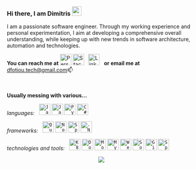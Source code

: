 ### Hi there, I am Dimitris <img src="https://media.giphy.com/media/hvRJCLFzcasrR4ia7z/giphy.gif" width="25px">

I am a passionate software engineer. Τhrough my working experience and personal experimentation, I aim at developing a comprehensive overall understanding, while keeping up with new trends in software architecture, automation and technologies.

**You can reach me at** 
[<img alt="Personal website" title="Personal website" width="30px" src="https://www.dfotiou.gr/wp-content/uploads/2020/07/logo_transparent.png"/>](https://www.dfotiou.gr)
[<img alt="StackOverflow profile" title="StackOverflow profile" width="30px" src="https://upload.wikimedia.org/wikipedia/commons/thumb/e/ef/Stack_Overflow_icon.svg/768px-Stack_Overflow_icon.svg.png"/>](https://stackoverflow.com/users/11680294/dfotiou)
&nbsp;
[<img alt="Linkedin profile" title="Linkedin profile" width="30px" src="https://cdn-icons-png.flaticon.com/256/174/174857.png"/>](https://www.linkedin.com/in/dimitris-fotiou/)
&nbsp;
**or email me at** 
<a href="mailto:webmaster@example.com">
  dfotiou.tech@gmail.com📫
</a>

<br>

**Usually messing with various...**

*languages:*
&nbsp;
<code><a href=#><img height="30" alt="Java" title="Java" src="https://user-images.githubusercontent.com/25181517/117201156-9a724800-adec-11eb-9a9d-3cd0f67da4bc.png"></a></code>
<code><a href=#><img height="30" alt="Javascript" title="Javascript" src="https://user-images.githubusercontent.com/25181517/117447155-6a868a00-af3d-11eb-9cfe-245df15c9f3f.png"></a></code>
<code><a href=#><img height="30" alt="Python" title="Python" src="https://user-images.githubusercontent.com/25181517/183423507-c056a6f9-1ba8-4312-a350-19bcbc5a8697.png"></a></code>
<code><a href=#><img height="30" alt="C#" title="C#" src="https://user-images.githubusercontent.com/25181517/121405384-444d7300-c95d-11eb-959f-913020d3bf90.png"></a></code>

*frameworks:*
&nbsp;
<code><a href=#><img height="30" alt="Quarkus" title="Quarkus" src="https://user-images.githubusercontent.com/25181517/183892781-61ed6416-4a2c-4061-8240-e6a23e1d7b09.png"></a></code>
<code><a href=#><img height="30" alt="Nodejs" title="Nodejs" src="https://user-images.githubusercontent.com/25181517/183568594-85e280a7-0d7e-4d1a-9028-c8c2209e073c.png"></a></code>
<code><a href=#><img height="30" alt="Spring" title="Spring" src="https://user-images.githubusercontent.com/25181517/117201470-f6d56780-adec-11eb-8f7c-e70e376cfd07.png"></a></code>
<code><a href=#><img height="30" alt=".Net" title=".Net" src="https://icon-library.com/images/vb-net-icon/vb-net-icon-1.jpg"></a></code>

*technologies and tools:*
&nbsp;
<code><a href=#><img height="30" alt="K8s" title="K8s" src="https://user-images.githubusercontent.com/25181517/182534006-037f08b5-8e7b-4e5f-96b6-5d2a5558fa85.png"></a></code>
<code><a href=#><img height="30" alt="Docker" title="Docker" src="https://user-images.githubusercontent.com/25181517/117207330-263ba280-adf4-11eb-9b97-0ac5b40bc3be.png"></a></code>
<code><a href=#><img height="30" alt="MongoDb" title="MongoDb" src="https://user-images.githubusercontent.com/25181517/182884177-d48a8579-2cd0-447a-b9a6-ffc7cb02560e.png"></a></code>
<code><a href=#><img height="30" alt="MySQL" title="MySQL" src="https://user-images.githubusercontent.com/25181517/183896128-ec99105a-ec1a-4d85-b08b-1aa1620b2046.png"></a></code>
<code><a href=#><img height="30" alt="WebRTC" title="WebRTC" src="https://sdtimes.com/wp-content/uploads/2017/11/webrtc.png"></a></code>
<code><a href=#><img height="30" alt="Socket.io" title="Socket.io" src="https://upload.wikimedia.org/wikipedia/commons/9/96/Socket-io.svg"></a></code>
<code><a href=#><img height="30" alt="Git" title="Git" src="https://user-images.githubusercontent.com/25181517/192108372-f71d70ac-7ae6-4c0d-8395-51d8870c2ef0.png"></a></code>
<code><a href=#><img height="30" alt="SparQL" title="SparQL" src="https://cygri.github.io/rdf-logos/png/sparql-48.png"></a></code>

<p align="center"> <img src="https://github-readme-stats.vercel.app/api?username=fotioudim&&show_icons=true&title_color=ffffff&icon_color=bb2acf&text_color=daf7dc&bg_color=151515">
